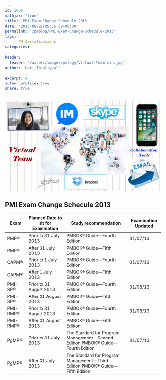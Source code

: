 ```yaml
---
id: 1006   
mathjax: "true"
title: 'PMI Exam Change Schedule 2013'
date: '2013-08-22T05:55:39+00:00'
permalink: '/pmblog/PMI-Exam-Change-Schedule-2013'
tags: 
    - PM Certifications
categories:

header:
  teaser: '/assets/images/pmlogy/Virtual-Team-min.jpg'
author: 'Hari Thapliyaal'

excerpt: #
author_profile: true
share: true
---
```

![](/assets/images/pmlogy/Virtual-Team-min.jpg)

## PMI Exam Change Schedule 2013

Exam | Planned Date to sit for Examination | Study recommendation | Examination Updated
--- | --- | --- | ---
PMP® | Prior to 31 July 2013 | PMBOK® Guide—Fourth Edition | 31/07/13
PMP® | After 31 July 2013 | PMBOK® Guide—Fifth Edition |  
CAPM® | Prior to 1 July 2013 | PMBOK® Guide—Fourth Edition | 01/07/13
CAPM® | After 1 July 2013 | PMBOK® Guide—Fifth Edition |  
PMI-SP® | Prior to 31 August 2013 | PMBOK® Guide—Fourth Edition | 31/08/13
PMI-SP® | After 31 August 2013 | PMBOK® Guide—Fifth Edition |  
PMI-RMP® | Prior to 31 August 2013 | PMBOK® Guide—Fourth Edition | 31/08/13
PMI-RMP® | After 31 August 2013 | PMBOK® Guide—Fifth Edition |  
PgMP® | Prior to 31 July 2013 | The Standard for Program Management—Second Edition;PMBOK® Guide—Fourth Edition | 31/07/13
PgMP® | After 31 July 2013 | The Standard for Program Management—Third Edition;PMBOK® Guide—Fifth Edition | 